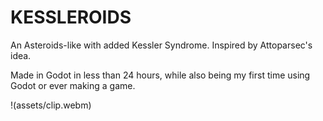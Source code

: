 # KESSLEROIDS
An Asteroids-like with added Kessler Syndrome. Inspired by Attoparsec's idea.

Made in Godot in less than 24 hours, while also being my first time using Godot or ever making a game.

!(assets/clip.webm)
